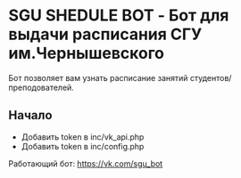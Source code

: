 # SGU SHEDULE BOT - Бот для выдачи расписания СГУ им.Чернышевского
Бот позволяет вам узнать расписание занятий студентов/преподователей.

## Начало
- Добавить token в inc/vk_api.php
- Добавить token в inc/config.php

Работающий бот: https://vk.com/sgu_bot


